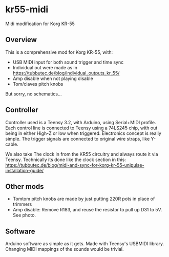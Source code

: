 # kr55-midi
Midi modification for Korg KR-55


## Overview

This is a comprehensive mod for Korg KR-55, with:
- USB MIDI input for both sound trigger and time sync 
- Individual out were made as in https://tubbutec.de/blog/individual_outputs_kr_55/
- Amp disable when not playing disable
- Tom/claves pitch knobs

But sorry, no schematics...

## Controller

Controller used is a Teensy 3.2, with Arduino, using Serial+MIDI profile.
Each control line is connected to Teensy using a 74LS245 chip, with out being in either High-Z or low when triggered. Electronics concept is really simple. 
The trigger signals are connected to original wire straps, like Y-cable.

We also take The clock in from the KR55 circuitry and always route it via Teensy. 
Technically its done like the clock section in this: https://tubbutec.de/blog/midi-and-sync-for-korg-kr-55-unipulse-installation-guide/

## Other mods
- Tomtom pitch knobs are made by just putting 220R pots in place of trimmers
- Amp disable: Remove R183, and reuse the resistor to pull up D31 to 5V. See photo. 

## Software

Arduino software as simple as it gets. Made with Teensy's USBMIDI library. Changing MIDI mappings of the sounds would be trivial.

